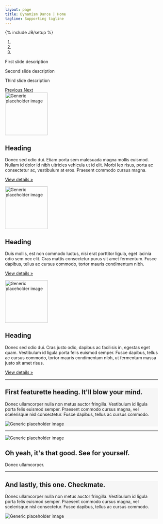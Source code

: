 ```yaml
---
layout: page
title: Dynamism Dance | Home
tagline: Supporting tagline
---
```

{% include JB/setup %}


<!-- Example row of columns -->
<div id="carousel-example-generic" class="carousel slide" data-ride="carousel">
  <ol class="carousel-indicators">
    <li data-target="#carousel-example-generic" data-slide-to="0" class="active"></li>
    <li data-target="#carousel-example-generic" data-slide-to="1" class=""></li>
    <li data-target="#carousel-example-generic" data-slide-to="2" class=""></li>
  </ol>
  <div class="carousel-inner" role="listbox">
    <div class="item active">
      <div class="fill" style="background-image:url('{{ HOME_PATH }}assets/images/carousel1.jpg'); background-position:center;">
        <div class="carousel-caption">
          <p lingdex="133">First slide description</p>
        </div>
      </div>
    </div>
    <div class="item">
      <div class="fill" style="background-image:url('{{ HOME_PATH }}assets/images/carousel2.jpg');">
      <div class="carousel-caption">
        <p lingdex="133">Second slide description</p>
      </div>
      </div>
    </div>
    <div class="item">
      <div class="fill" style="background-image:url('{{ HOME_PATH }}assets/images/carousel3.jpg');">
      <div class="carousel-caption">
        <p lingdex="133">Third slide description</p>
      </div>
      </div>
    </div>
  </div>
  <a class="left carousel-control" href="#carousel-example-generic" role="button" data-slide="prev">
    <span class="glyphicon glyphicon-chevron-left" aria-hidden="true"></span>
    <span class="sr-only">Previous</span>
  </a>
  <a class="right carousel-control" href="#carousel-example-generic" role="button" data-slide="next">
    <span class="glyphicon glyphicon-chevron-right" aria-hidden="true"></span>
    <span class="sr-only">Next</span>
  </a>
</div>




<!-- Marketing messaging and featurettes
================================================== -->
<!-- Wrap the rest of the page in another container to center all the content. -->

<div class="container-fluid marketing">

  <!-- Three columns of text below the carousel -->
  <div class="container-fluid" >
    <div class="container" >
      <div class="row">
        <div class="col-sm-4">
          <img class="img-circle" src="{{ HOME_PATH }}assets/images/head1.jpeg" alt="Generic placeholder image" style="width: 140px; height: 140px;">
          <h2>Heading</h2>
          <p>Donec sed odio dui. Etiam porta sem malesuada magna mollis euismod. Nullam id dolor id nibh ultricies vehicula ut id elit. Morbi leo risus, porta ac consectetur ac, vestibulum at eros. Praesent commodo cursus magna.</p>
          <p><a class="btn btn-default" href="#" role="button">View details &raquo;</a></p>
        </div><!-- /.col-md-4 -->
        <div class="col-sm-4">
          <img class="img-circle" src="{{ HOME_PATH }}assets/images/head2.jpeg" alt="Generic placeholder image" style="width: 140px; height: 140px;">
          <h2>Heading</h2>
          <p>Duis mollis, est non commodo luctus, nisi erat porttitor ligula, eget lacinia odio sem nec elit. Cras mattis consectetur purus sit amet fermentum. Fusce dapibus, tellus ac cursus commodo, tortor mauris condimentum nibh.</p>
          <p><a class="btn btn-default" href="#" role="button">View details &raquo;</a></p>
        </div><!-- /.col-md-4 -->
        <div class="col-sm-4">
          <img class="img-circle" src="{{ HOME_PATH }}assets/images/head3.jpeg" alt="Generic placeholder image" style="width: 140px; height: 140px;">
          <h2>Heading</h2>
          <p>Donec sed odio dui. Cras justo odio, dapibus ac facilisis in, egestas eget quam. Vestibulum id ligula porta felis euismod semper. Fusce dapibus, tellus ac cursus commodo, tortor mauris condimentum nibh, ut fermentum massa justo sit amet risus.</p>
          <p><a class="btn btn-default" href="#" role="button">View details &raquo;</a></p>
        </div><!-- /.col-md-4 -->
      </div><!-- /.row -->
    </div> <!-- /.container -->
  </div>

  <hr class="featurette-divider">

  <!-- START THE FEATURETTES -->
  <div class="row featurette" style="background-color:#f6f6f6">
    <div class="container">
      <div class="col-md-6">
        <h2 class="featurette-heading">First featurette heading. <span class="text-muted">It'll blow your mind.</span></h2>
        <p class="lead">Donec ullamcorper nulla non metus auctor fringilla. Vestibulum id ligula porta felis euismod semper. Praesent commodo cursus magna, vel scelerisque nisl consectetur. Fusce dapibus, tellus ac cursus commodo.</p>
      </div>
      <div class="col-md-6">
        <img class="featurette-image img-responsive" src="{{ HOME_PATH }}assets/images/feature2.jpg" alt="Generic placeholder image">
      </div>
    </div>
  </div>

  <hr class="featurette-divider">

  <div class="row featurette">
    <div class="container">
      <div class="col-md-8">
        <img class="featurette-image img-responsive" src="{{ HOME_PATH }}assets/images/feature1.jpg" alt="Generic placeholder image">
      </div>
      <div class="col-md-4">
        <h2 class="featurette-heading">Oh yeah, it's that good. <span class="text-muted">See for yourself.</span></h2>
        <p class="lead">Donec ullamcorper.</p>
      </div>
    </div>
  </div>

  <hr class="featurette-divider">

  <div class="row featurette" style="background-color:#f6f6f6">
    <div class="container">
      <div class="col-md-7">
        <h2 class="featurette-heading">And lastly, this one. <span class="text-muted">Checkmate.</span></h2>
        <p class="lead">Donec ullamcorper nulla non metus auctor fringilla. Vestibulum id ligula porta felis euismod semper. Praesent commodo cursus magna, vel scelerisque nisl consectetur. Fusce dapibus, tellus ac cursus commodo.</p>
      </div>
      <div class="col-md-5">
        <img class="featurette-image img-responsive" data-src="holder.js/500x500/auto" alt="Generic placeholder image">
      </div>
    </div>
  </div>
</div>
<!-- /END THE FEATURETTES -->





